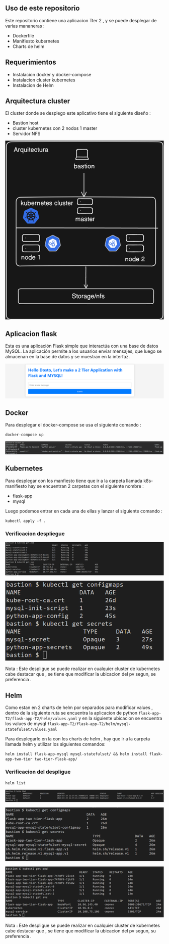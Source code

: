 ## Uso de este repositorio

Este repositorio contiene una aplicacion Tter 2 , y se puede desplegar de varias mananeras :

- Dockerfile
- Manifiesto kubernetes
- Charts de helm

## Requerimientos

- Instalacion docker y docker-compose
- Instalacion cluster kubernetes
- Instalacion de Helm

## Arquitectura cluster

El cluster donde se desplego este aplicativo tiene el siguiente diseño :

- Bastion host
- cluster kubernetes con 2 nodos 1 master
- Servidor NFS

![Diagrama](https://github.com/Andherson333333/flask-app-T2/blob/main/flask-app-T2/imagenes/bastion-6.png)
  
## Aplicacion flask 

Esta es una aplicación Flask simple que interactúa con una base de datos MySQL. La aplicación permite a los usuarios enviar mensajes, que luego se almacenan en la base de datos y se muestran en la interfaz.

![Diagrama](https://github.com/Andherson333333/flask-app-T2/blob/main/flask-app-T2/imagenes/bastion-8.png)

## Docker

Para desplegar el docker-compose se usa el siguiente comando :

```
docker-compose up
```

![Diagrama](https://github.com/Andherson333333/flask-app-T2/blob/main/flask-app-T2/imagenes/docker-ps.png)

## Kubernetes

Para desplegar con los manfiesto tiene que ir a la carpeta llamada k8s-manifiesto hay se encuentran 2 carpetas con el siguiente nombre :

- flask-app
- mysql

Luego podemos entrar en cada una de ellas y lanzar el siguiente comando :

```
kubectl apply -f .
```
### Verificacion despliegue

![Diagrama](https://github.com/Andherson333333/flask-app-T2/blob/main/flask-app-T2/imagenes/bastion-7.png)

![Diagrama](https://github.com/Andherson333333/flask-app-T2/blob/main/flask-app-T2/imagenes/bastion-5.png)

Nota : Este despligue se puede realizar en cualquier cluster de kubernetes cabe destacar que , se tiene que modificar la ubicacion del pv segun, se preferencia .

## Helm

Como estan en 2 charts de helm  por separados para modificar values , dentro de la siguiente  ruta se encuentra la aplicacion de python `flask-app-T2/flask-app-T2/helm/values.yaml` y en la siguiente ubicacion se encuentra los values de mysql  `flask-app-T2/flask-app-T2/helm/mysql-statefulset/values.yaml` 

Para desplegarlo en la con los charts de helm , hay que ir a la carpeta llamada helm y utilizar los siguientes comandos:
```
helm install flask-app-mysql mysql-statefulset/ && helm install flask-app-two-tier two-tier-flask-app/
```

### Verificacion del despligue
```
helm list
```
![Diagrama](https://github.com/Andherson333333/flask-app-T2/blob/main/flask-app-T2/imagenes/bastion-2.png)

![Diagrama](https://github.com/Andherson333333/flask-app-T2/blob/main/flask-app-T2/imagenes/bastion-4.png)

![Diagrama](https://github.com/Andherson333333/flask-app-T2/blob/main/flask-app-T2/imagenes/bastuion-1.png)

Nota : Este despligue se puede realizar en cualquier cluster de kubernetes cabe destacar que , se tiene que modificar la ubicacion del pv segun, su preferencia .

